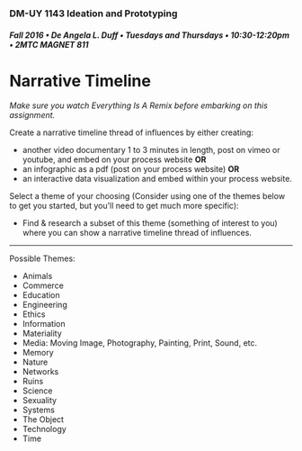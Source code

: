 ### DM-UY 1143 Ideation and Prototyping
##### Fall 2016 • De Angela L. Duff • Tuesdays and Thursdays • 10:30-12:20pm • 2MTC MAGNET 811

# Narrative Timeline

*Make sure you watch Everything Is A Remix before embarking on this assignment.*

Create a narrative timeline thread of influences by either creating: 
*	another video documentary 1 to 3 minutes in length, post on vimeo or youtube, and embed on your process website **OR** 
*	an infographic as a pdf (post on your process website) **OR** 
*	an interactive data visualization and embed within your process website.

Select a theme of your choosing (Consider using one of the themes below to get you started, but you'll need to get much more specific): 
* Find & research a subset of this theme (something of interest to you) where you can show a narrative timeline thread of influences. 

---
Possible Themes:

*   Animals
*   Commerce
*   Education
*   Engineering
*   Ethics
*   Information
*   Materiality
*   Media: Moving Image, Photography, Painting, Print, Sound, etc.
*   Memory
*   Nature
*   Networks
*   Ruins
*   Science
*   Sexuality
*   Systems
*   The Object
*   Technology
*   Time


